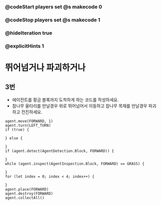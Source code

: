### @codeStart players set @s makecode 0
### @codeStop players set @s makecode 1

### @hideIteration true 
### @explicitHints 1


# 뛰어넘거나 파괴하거나

## 3번
- 에이전트를 황금 블록까지 도착하게 하는 코드를 작성하세요.
- 참나무 울타리를 만날경우 위로 뛰어넘어서 이동하고 참나무 목재를 만날경우 파괴하고 전진하세요.

```ghost
agent.move(FORWARD, 1)
agent.turn(LEFT_TURN)
if (true) {
	
} else {
	
}
if (agent.detect(AgentDetection.Block, FORWARD)) {
	
}
while (agent.inspect(AgentInspection.Block, FORWARD) == GRASS) {
	
}
for (let index = 0; index < 4; index++) {
	
}
agent.place(FORWARD)
agent.destroy(FORWARD)
agent.collectAll()
```
